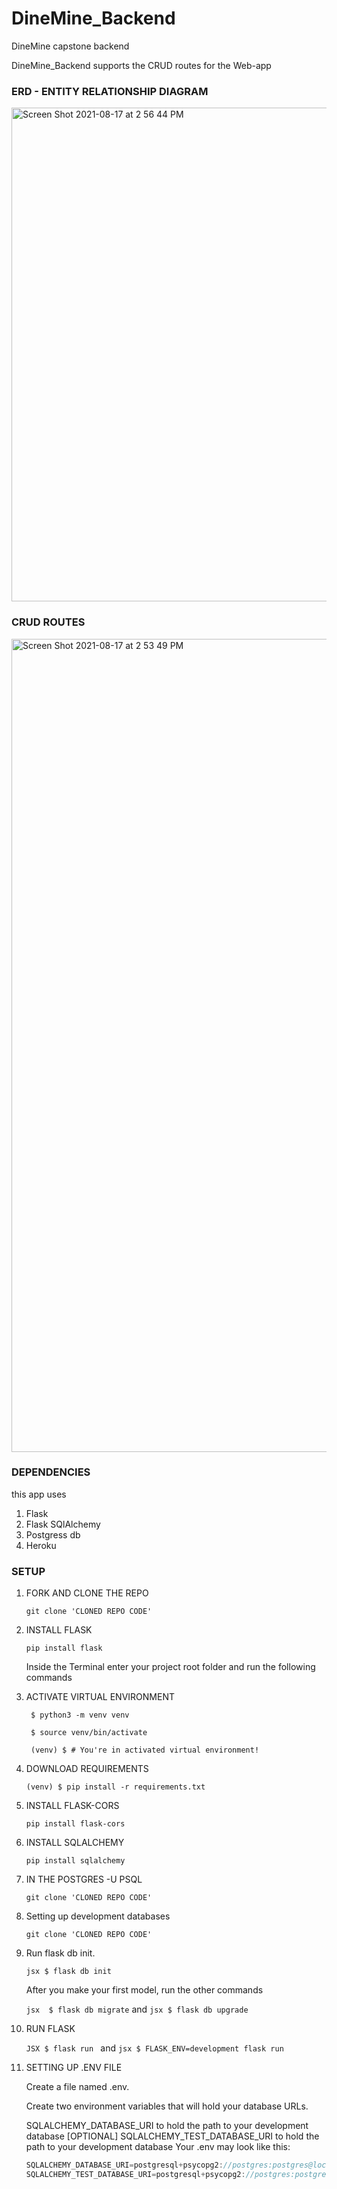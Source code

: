 # DineMine_Backend
DineMine capstone backend 

DineMine_Backend supports the CRUD routes for the Web-app

### ERD - ENTITY RELATIONSHIP DIAGRAM

<img width="790" alt="Screen Shot 2021-08-17 at 2 56 44 PM" src="https://user-images.githubusercontent.com/68921168/129805992-756715f4-9b6c-4771-a398-0fda8b8c5a19.png">


### CRUD ROUTES

<img width="1301" alt="Screen Shot 2021-08-17 at 2 53 49 PM" src="https://user-images.githubusercontent.com/68921168/129805705-3225a915-da4a-45b9-ba86-f7be132acbea.png">

### DEPENDENCIES
this app uses
1. Flask
2. Flask SQlAlchemy
3. Postgress db
4. Heroku


### SETUP

1. FORK AND CLONE THE REPO
   ```JSX
   git clone 'CLONED REPO CODE'
   ```
   
2. INSTALL FLASK
   
   ```JSX
   pip install flask
   ```
   Inside the Terminal enter your project root folder and run the following commands
   
3. ACTIVATE VIRTUAL ENVIRONMENT
   ```JSX
    $ python3 -m venv venv
    
    $ source venv/bin/activate
    
    (venv) $ # You're in activated virtual environment!
   ```
4. DOWNLOAD REQUIREMENTS
   
   ```JSX
   (venv) $ pip install -r requirements.txt
   ```

5. INSTALL FLASK-CORS

   ```JSX
   pip install flask-cors
   ```
   
6. INSTALL SQLALCHEMY

   ```JSX
   pip install sqlalchemy
   ```
7. IN THE POSTGRES -U PSQL
 
   ```JSX
   git clone 'CLONED REPO CODE'
   ```
8. Setting up development databases
  
   ```JSX
   git clone 'CLONED REPO CODE'
   ```
9. Run flask db init.
   
   ```jsx $ flask db init``` 
   
   After you make your first model, run the other commands 
   
   ```jsx  $ flask db migrate``` and ```jsx $ flask db upgrade```

10. RUN FLASK

    ```JSX $ flask run ``` and ```jsx $ FLASK_ENV=development flask run ```
    
   
11. SETTING UP .ENV FILE 
    
    Create a file named .env.

    Create two environment variables that will hold your database URLs.

    SQLALCHEMY_DATABASE_URI to hold the path to your development database
    [OPTIONAL] SQLALCHEMY_TEST_DATABASE_URI to hold the path to your development database
    Your .env may look like this:
    
    ```jsx
    SQLALCHEMY_DATABASE_URI=postgresql+psycopg2://postgres:postgres@localhost:5432/dinemine_backend_api_development
    SQLALCHEMY_TEST_DATABASE_URI=postgresql+psycopg2://postgres:postgres@localhost:5432/dinemine_backend_api_test
    ```
    
